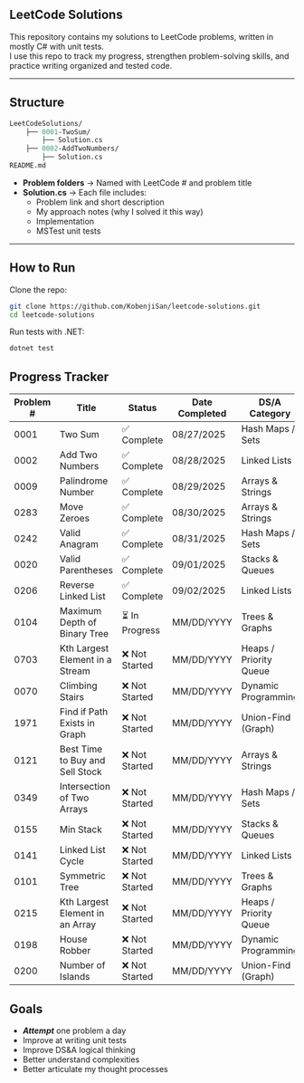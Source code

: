 ## **LeetCode Solutions**

This repository contains my solutions to LeetCode problems, written in mostly C# with unit tests.  
I use this repo to track my progress, strengthen problem-solving skills, and practice writing organized and tested code.

---
## Structure
```graphql
LeetCodeSolutions/
    ├── 0001-TwoSum/
        ├── Solution.cs
    ├── 0002-AddTwoNumbers/
        ├── Solution.cs
README.md
```

- **Problem folders** → Named with LeetCode # and problem title  
- **Solution.cs** → Each file includes:
  - Problem link and short description 
  - My approach notes (why I solved it this way)
  - Implementation
  - MSTest unit tests

---

## How to Run

Clone the repo:

```bash
git clone https://github.com/KobenjiSan/leetcode-solutions.git
cd leetcode-solutions
````

Run tests with .NET:

```bash
dotnet test
````

## Progress Tracker
| Problem # | Title | Status | Date Completed | DS/A Category |
|-----------| ------|--------|----------------|---------------|
| 0001 | Two Sum | ✅ Complete | 08/27/2025 | Hash Maps / Sets |
| 0002 | Add Two Numbers | ✅ Complete | 08/28/2025 | Linked Lists |
| 0009 | Palindrome Number | ✅ Complete | 08/29/2025 | Arrays & Strings |
| 0283 | Move Zeroes | ✅ Complete | 08/30/2025 | Arrays & Strings |
| 0242 | Valid Anagram | ✅ Complete | 08/31/2025 | Hash Maps / Sets |
| 0020 | Valid Parentheses | ✅ Complete | 09/01/2025 | Stacks & Queues |
| 0206 | Reverse Linked List | ✅ Complete | 09/02/2025 | Linked Lists |
| 0104 | Maximum Depth of Binary Tree | ⏳ In Progress | MM/DD/YYYY | Trees & Graphs |
| 0703 | Kth Largest Element in a Stream | ❌ Not Started | MM/DD/YYYY | Heaps / Priority Queue |
| 0070 | Climbing Stairs | ❌ Not Started | MM/DD/YYYY | Dynamic Programming |
| 1971 | Find if Path Exists in Graph | ❌ Not Started | MM/DD/YYYY | Union-Find (Graph) |
| 0121 | Best Time to Buy and Sell Stock | ❌ Not Started | MM/DD/YYYY | Arrays & Strings |
| 0349 | Intersection of Two Arrays | ❌ Not Started | MM/DD/YYYY | Hash Maps / Sets |
| 0155 | Min Stack | ❌ Not Started | MM/DD/YYYY | Stacks & Queues |
| 0141 | Linked List Cycle | ❌ Not Started | MM/DD/YYYY | Linked Lists |
| 0101 | Symmetric Tree | ❌ Not Started | MM/DD/YYYY | Trees & Graphs |
| 0215 | Kth Largest Element in an Array | ❌ Not Started | MM/DD/YYYY | Heaps / Priority Queue |
| 0198 | House Robber | ❌ Not Started | MM/DD/YYYY | Dynamic Programming |
| 0200 | Number of Islands | ❌ Not Started | MM/DD/YYYY | Union-Find (Graph) |

## Goals
- ***Attempt*** one problem a day
- Improve at writing unit tests 
- Improve DS&A logical thinking
- Better understand complexities 
- Better articulate my thought processes 